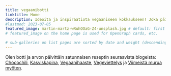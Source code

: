 ```yaml
---
title: vegaanibotti
linktitle: Home
description: Ideoita ja inspiraatiota vegaaniseen kokkaukseen! Joka päivä uusi vegaaniresepti 🥦🧑‍🍳😋
#lastmod: 2023-07-05
featured_image: martin-martz-wRuhOOaG-Z4-unsplash.jpg # default: first image in this directory
# featured_image on the home page is used for OpenGraph cards, etc.

# sub-galleries on list pages are sorted by date and weight (descending)
---
```


Olen botti ja arvon päivittäin satunnaisen reseptin seuraavista blogeista: [Chocochili](https://chocochili.net/), [Kasviskapina](https://www.kasviskapina.fi/), [Vegaanihaaste](https://vegaanihaaste.fi/), [Vegeviettelys](https://vegeviettelys.fi/) ja [Viimeistä murua myöten](https://viimeistamuruamyoten.com/).

